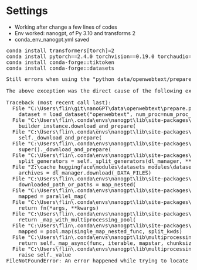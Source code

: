 # Settings
* Working after change a few lines of codes
* Env worked: nanogpt, of Py 3.10 and transforms 2
* conda_env_nanogpt.yml saved
<pre>
conda install transformers[torch]=2
conda install pytorch==2.4.0 torchvision==0.19.0 torchaudio==2.4.0  pytorch-cuda=11.8 -c pytorch -c nvidia
conda install conda-forge::tiktoken
conda install conda-forge::datasets
</pre>
<pre>
Still errors when using the "python data/openwebtext/prepare.py"

The above exception was the direct cause of the following exception:

Traceback (most recent call last):
  File "C:\Users\flin\git\nanoGPT\data\openwebtext\prepare.py", line 23, in <module>
    dataset = load_dataset("openwebtext", num_proc=num_proc_load_dataset, trust_remote_code=True)
  File "C:\Users\flin\.conda\envs\nanogpt\lib\site-packages\datasets\load.py", line 2096, in load_dataset
    builder_instance.download_and_prepare(
  File "C:\Users\flin\.conda\envs\nanogpt\lib\site-packages\datasets\builder.py", line 924, in download_and_prepare
    self._download_and_prepare(
  File "C:\Users\flin\.conda\envs\nanogpt\lib\site-packages\datasets\builder.py", line 1647, in _download_and_prepare
    super()._download_and_prepare(
  File "C:\Users\flin\.conda\envs\nanogpt\lib\site-packages\datasets\builder.py", line 977, in _download_and_prepare
    split_generators = self._split_generators(dl_manager, **split_generators_kwargs)
  File "Z:\cache_huggingface\modules\datasets_modules\datasets\openwebtext\6f68e85c16ccc770c0dd489f4008852ea9633604995addd0cd76e293aed9e521\openwebtext.py", line 59, in _split_generators
    archives = dl_manager.download(_DATA_FILES)
  File "C:\Users\flin\.conda\envs\nanogpt\lib\site-packages\datasets\download\download_manager.py", line 159, in download
    downloaded_path_or_paths = map_nested(
  File "C:\Users\flin\.conda\envs\nanogpt\lib\site-packages\datasets\utils\py_utils.py", line 528, in map_nested
    mapped = parallel_map(
  File "C:\Users\flin\.conda\envs\nanogpt\lib\site-packages\datasets\utils\experimental.py", line 41, in _inner_fn
    return fn(*args, **kwargs)
  File "C:\Users\flin\.conda\envs\nanogpt\lib\site-packages\datasets\parallel\parallel.py", line 34, in parallel_map
    return _map_with_multiprocessing_pool(
  File "C:\Users\flin\.conda\envs\nanogpt\lib\site-packages\datasets\parallel\parallel.py", line 69, in _map_with_multiprocessing_pool
    mapped = pool.map(single_map_nested_func, split_kwds)
  File "C:\Users\flin\.conda\envs\nanogpt\lib\multiprocessing\pool.py", line 367, in map
    return self._map_async(func, iterable, mapstar, chunksize).get()
  File "C:\Users\flin\.conda\envs\nanogpt\lib\multiprocessing\pool.py", line 774, in get
    raise self._value
FileNotFoundError: An error happened while trying to locate the file on the Hub and we cannot find the requested files in the local cache. Please check your connection and try again or make sure your Internet connection is on.


</pre>